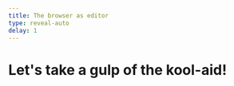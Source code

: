 ```yaml
---
title: The browser as editor
type: reveal-auto
delay: 1
---
```


# Let's take a gulp of the kool-aid!
